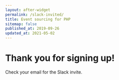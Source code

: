 ```yaml
---
layout: after-widget
permalink: /slack-invited/
title: Event sourcing for PHP
sitemap: false
published_at: 2019-09-26
updated_at: 2021-05-02
---
```


<h1 class="text-3xl max-w-sm mx-auto mt-4 px-8 leading-tight">
    Thank you for signing up!
</h1>
<p class="text-md my-4">Check your email for the Slack invite.</p>
